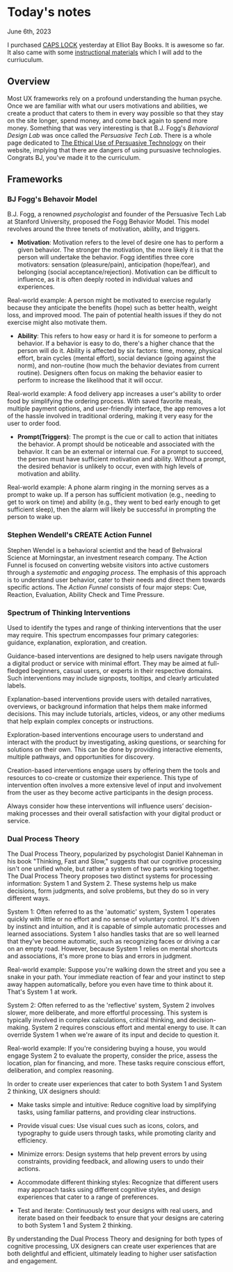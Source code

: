 # Today's notes

June 6th, 2023

I purchased [CAPS LOCK](https://valiz.nl/en/publications/caps-lock) yesterday at Elliot Bay Books. It is awesome so far. It also came with some [instructional materials](https://valiz.nl/images/publicaties/CAPS_LOCK/CAPS_LOCK_EDUCATIONALTOOLKIT.pdf) which I will add to the curriuculum.

## Overview 

Most UX frameworks rely on a profound understanding the human psyche. Once we are familiar with what our users motivations and abilities, we create a product that caters to them in every way possible so that they stay on the site longer, spend money, and come back again to spend more money. Something that was very interesting is that B.J. Fogg's _Behavioral Design Lab_ was once called the _Persuasive Tech Lab_. There is a whole page dedicated to [The Ethical Use of Persuasive Technology](https://behaviordesign.stanford.edu/ethical-use-persuasive-technology) on their website, implying that there are dangers of using pursuasive technologies. Congrats BJ, you've made it to the curriculum.

## Frameworks

### BJ Fogg's Behavoir Model

B.J. Fogg, a renowned _psychologist_ and founder of the Persuasive Tech Lab at Stanford University, proposed the Fogg Behavior Model. This model revolves around the three tenets of motivation, ability, and triggers.

- **Motivation**: Motivation refers to the level of desire one has to perform a given behavior. The stronger the motivation, the more likely it is that the person will undertake the behavior. Fogg identifies three core motivators: sensation (pleasure/pain), anticipation (hope/fear), and belonging (social acceptance/rejection). Motivation can be difficult to influence, as it is often deeply rooted in individual values and experiences.

Real-world example: A person might be motivated to exercise regularly because they anticipate the benefits (hope) such as better health, weight loss, and improved mood. The pain of potential health issues if they do not exercise might also motivate them.

- **Ability**: This refers to how easy or hard it is for someone to perform a behavior. If a behavior is easy to do, there's a higher chance that the person will do it. Ability is affected by six factors: time, money, physical effort, brain cycles (mental effort), social deviance (going against the norm), and non-routine (how much the behavior deviates from current routine). Designers often focus on making the behavior easier to perform to increase the likelihood that it will occur.

Real-world example: A food delivery app increases a user's ability to order food by simplifying the ordering process. With saved favorite meals, multiple payment options, and user-friendly interface, the app removes a lot of the hassle involved in traditional ordering, making it very easy for the user to order food.

- **Prompt(Triggers)**: The prompt is the cue or call to action that initiates the behavior. A prompt should be noticeable and associated with the behavior. It can be an external or internal cue. For a prompt to succeed, the person must have sufficient motivation and ability. Without a prompt, the desired behavior is unlikely to occur, even with high levels of motivation and ability.

Real-world example: A phone alarm ringing in the morning serves as a prompt to wake up. If a person has sufficient motivation (e.g., needing to get to work on time) and ability (e.g., they went to bed early enough to get sufficient sleep), then the alarm will likely be successful in prompting the person to wake up.

### Stephen Wendell's CREATE Action Funnel

Stephen Wendel is a behavioral scientist and the head of Behvaioral Science at Morningstar, an investment research company. The Action Funnel is focused on converting website visitors into active customers through a _systematic_ and _engaging process_. The emphasis of this approach is to understand user behavior, cater to their needs and direct them towards specific actions. The _Action Funnel_ consists of four major steps: Cue, Reaction, Evaluation, Ability Check and Time Pressure.

### Spectrum of Thinking Interventions

Used to identify the types and range of thinking interventions that the user may require. This spectrum encompasses four primary categories: guidance, explanation, exploration, and creation.

Guidance-based interventions are designed to help users navigate through a digital product or service with minimal effort. They may be aimed at full-fledged beginners, casual users, or experts in their respective domains. Such interventions may include signposts, tooltips, and clearly articulated labels.

Explanation-based interventions provide users with detailed narratives, overviews, or background information that helps them make informed decisions. This may include tutorials, articles, videos, or any other mediums that help explain complex concepts or instructions.

Exploration-based interventions encourage users to understand and interact with the product by investigating, asking questions, or searching for solutions on their own. This can be done by providing interactive elements, multiple pathways, and opportunities for discovery.

Creation-based interventions engage users by offering them the tools and resources to co-create or customize their experience. This type of intervention often involves a more extensive level of input and involvement from the user as they become active participants in the design process.

 Always consider how these interventions will influence users’ decision-making processes and their overall satisfaction with your digital product or service.

### Dual Process Theory

The Dual Process Theory, popularized by psychologist Daniel Kahneman in his book "Thinking, Fast and Slow," suggests that our cognitive processing isn't one unified whole, but rather a system of two parts working together. The Dual Process Theory proposes two distinct systems for processing information: System 1 and System 2. These systems help us make decisions, form judgments, and solve problems, but they do so in very different ways.

System 1: Often referred to as the 'automatic' system, System 1 operates quickly with little or no effort and no sense of voluntary control. It's driven by instinct and intuition, and it is capable of simple automatic processes and learned associations. System 1 also handles tasks that are so well learned that they've become automatic, such as recognizing faces or driving a car on an empty road. However, because System 1 relies on mental shortcuts and associations, it's more prone to bias and errors in judgment.

Real-world example: Suppose you're walking down the street and you see a snake in your path. Your immediate reaction of fear and your instinct to step away happen automatically, before you even have time to think about it. That's System 1 at work.

System 2: Often referred to as the 'reflective' system, System 2 involves slower, more deliberate, and more effortful processing. This system is typically involved in complex calculations, critical thinking, and decision-making. System 2 requires conscious effort and mental energy to use. It can override System 1 when we're aware of its input and decide to question it.

Real-world example: If you're considering buying a house, you would engage System 2 to evaluate the property, consider the price, assess the location, plan for financing, and more. These tasks require conscious effort, deliberation, and complex reasoning.

In order to create user experiences that cater to both System 1 and System 2 thinking, UX designers should:

- Make tasks simple and intuitive: Reduce cognitive load by simplifying tasks, using familiar patterns, and providing clear instructions.

- Provide visual cues: Use visual cues such as icons, colors, and typography to guide users through tasks, while promoting clarity and efficiency.

- Minimize errors: Design systems that help prevent errors by using constraints, providing feedback, and allowing users to undo their actions.

- Accommodate different thinking styles: Recognize that different users may approach tasks using different cognitive styles, and design experiences that cater to a range of preferences.

- Test and iterate: Continuously test your designs with real users, and iterate based on their feedback to ensure that your designs are catering to both System 1 and System 2 thinking.

By understanding the Dual Process Theory and designing for both types of cognitive processing, UX designers can create user experiences that are both delightful and efficient, ultimately leading to higher user satisfaction and engagement.